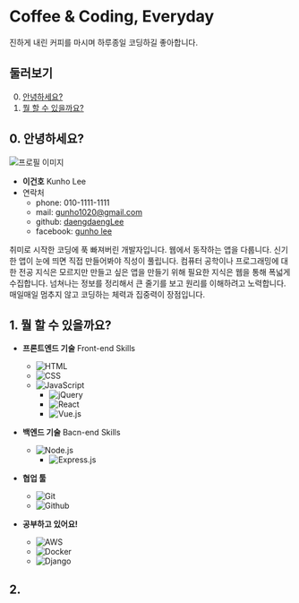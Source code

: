 # Coffee & Coding, Everyday

진하게 내린 커피를 마시며 하루종일 코딩하길 좋아합니다.

## 둘러보기

0. [안녕하세요?](#0-안녕하세요)
1. [뭘 할 수 있을까요?](#1-뭘-할-수-있을까요)

## 0. 안녕하세요?

![프로필 이미지]()

- **이건호** Kunho Lee
- 연락처
  - phone: 010-1111-1111
  - mail: <gunho1020@gmail.com>
  - github: [daengdaengLee](https://github.com/daengdaengLee)
  - facebook: [gunho lee](https://www.facebook.com/gunho.lee.566)

취미로 시작한 코딩에 푹 빠져버린 개발자입니다. 웹에서 동작하는 앱을 다룹니다. 신기한 앱이 눈에 띄면 직접 만들어봐야 직성이 풀립니다. 컴퓨터 공학이나 프로그래밍에 대한 전공 지식은 모르지만 만들고 싶은 앱을 만들기 위해 필요한 지식은 웹을 통해 폭넓게 수집합니다. 넘쳐나는 정보를 정리해서 큰 줄기를 보고 원리를 이해하려고 노력합니다. 매일매일 멈추지 않고 코딩하는 체력과 집중력이 장점입니다.

## 1. 뭘 할 수 있을까요?

- **프론트엔드 기술** Front-end Skills
  - ![HTML]()
  - ![CSS]()
  - ![JavaScript]()
    - ![jQuery]()
    - ![React]()
    - ![Vue.js]()

- **백엔드 기술** Bacn-end Skills
  - ![Node.js]()
    - ![Express.js]()

- **협업 툴**
  - ![Git](https://user-images.githubusercontent.com/30795415/35840776-9bd6cb78-0b3b-11e8-9a53-19d44e3932ec.gif)
  - ![Github](https://user-images.githubusercontent.com/30795415/35840732-6bd5fd4a-0b3b-11e8-8d5d-461d686d94f3.png)

- **공부하고 있어요!**
  - ![AWS]()
  - ![Docker]()
  - ![Django]()

## 2. 